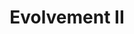 ---
layout: ../../../../layout/Works.astro
title: 'Evolvement II'
order: 5
gallery:  ["envolvement-2-1.jpg",
          "0518_2.jpg",
          "0518_3.jpg",
          "0518_4.jpg",
          "0518_5.jpg",
          "0518_6.jpg",
          "0518_7.jpg",
          "0518_8.jpg",
          "0518_9.jpg",]
---